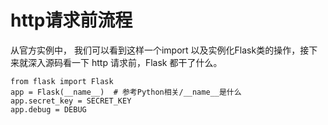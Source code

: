 # http请求前流程

从官方实例中， 我们可以看到这样一个import 以及实例化Flask类的操作，接下来就深入源码看一下 http 请求前，Flask 都干了什么。

```text
from flask import Flask
app = Flask(__name__)  # 参考Python相关/__name__是什么
app.secret_key = SECRET_KEY
app.debug = DEBUG
```




